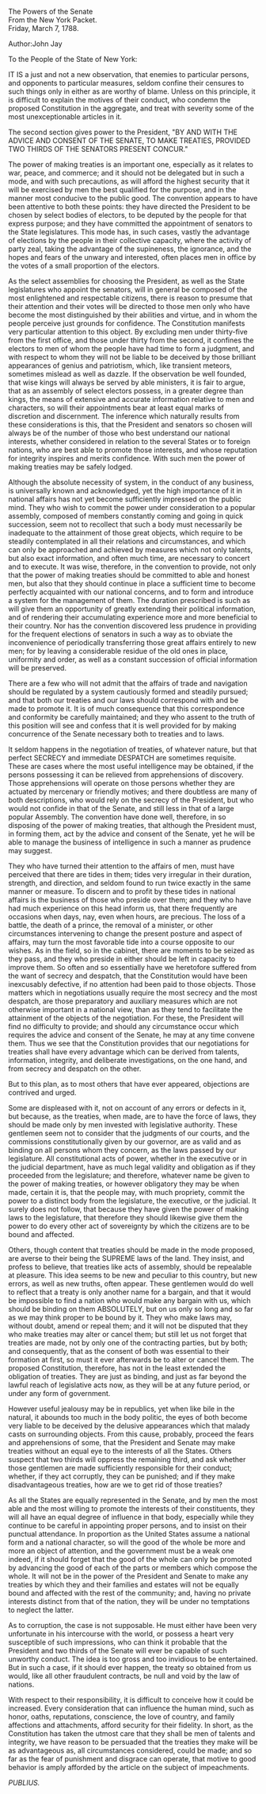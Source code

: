 The Powers of the Senate  
From the New York Packet.  
Friday, March 7, 1788.

Author:John Jay

To the People of the State of New York:

IT IS a just and not a new observation, that enemies to particular persons, and opponents to particular measures, seldom confine their censures to such things only in either as are worthy of blame. Unless on this principle, it is difficult to explain the motives of their conduct, who condemn the proposed Constitution in the aggregate, and treat with severity some of the most unexceptionable articles in it.

The second section gives power to the President, "BY AND WITH THE ADVICE AND CONSENT OF THE SENATE, TO MAKE TREATIES, PROVIDED TWO THIRDS OF THE SENATORS PRESENT CONCUR."

The power of making treaties is an important one, especially as it relates to war, peace, and commerce; and it should not be delegated but in such a mode, and with such precautions, as will afford the highest security that it will be exercised by men the best qualified for the purpose, and in the manner most conducive to the public good. The convention appears to have been attentive to both these points: they have directed the President to be chosen by select bodies of electors, to be deputed by the people for that express purpose; and they have committed the appointment of senators to the State legislatures. This mode has, in such cases, vastly the advantage of elections by the people in their collective capacity, where the activity of party zeal, taking the advantage of the supineness, the ignorance, and the hopes and fears of the unwary and interested, often places men in office by the votes of a small proportion of the electors.

As the select assemblies for choosing the President, as well as the State legislatures who appoint the senators, will in general be composed of the most enlightened and respectable citizens, there is reason to presume that their attention and their votes will be directed to those men only who have become the most distinguished by their abilities and virtue, and in whom the people perceive just grounds for confidence. The Constitution manifests very particular attention to this object. By excluding men under thirty-five from the first office, and those under thirty from the second, it confines the electors to men of whom the people have had time to form a judgment, and with respect to whom they will not be liable to be deceived by those brilliant appearances of genius and patriotism, which, like transient meteors, sometimes mislead as well as dazzle. If the observation be well founded, that wise kings will always be served by able ministers, it is fair to argue, that as an assembly of select electors possess, in a greater degree than kings, the means of extensive and accurate information relative to men and characters, so will their appointments bear at least equal marks of discretion and discernment. The inference which naturally results from these considerations is this, that the President and senators so chosen will always be of the number of those who best understand our national interests, whether considered in relation to the several States or to foreign nations, who are best able to promote those interests, and whose reputation for integrity inspires and merits confidence. With such men the power of making treaties may be safely lodged.

Although the absolute necessity of system, in the conduct of any business, is universally known and acknowledged, yet the high importance of it in national affairs has not yet become sufficiently impressed on the public mind. They who wish to commit the power under consideration to a popular assembly, composed of members constantly coming and going in quick succession, seem not to recollect that such a body must necessarily be inadequate to the attainment of those great objects, which require to be steadily contemplated in all their relations and circumstances, and which can only be approached and achieved by measures which not only talents, but also exact information, and often much time, are necessary to concert and to execute. It was wise, therefore, in the convention to provide, not only that the power of making treaties should be committed to able and honest men, but also that they should continue in place a sufficient time to become perfectly acquainted with our national concerns, and to form and introduce a system for the management of them. The duration prescribed is such as will give them an opportunity of greatly extending their political information, and of rendering their accumulating experience more and more beneficial to their country. Nor has the convention discovered less prudence in providing for the frequent elections of senators in such a way as to obviate the inconvenience of periodically transferring those great affairs entirely to new men; for by leaving a considerable residue of the old ones in place, uniformity and order, as well as a constant succession of official information will be preserved.

There are a few who will not admit that the affairs of trade and navigation should be regulated by a system cautiously formed and steadily pursued; and that both our treaties and our laws should correspond with and be made to promote it. It is of much consequence that this correspondence and conformity be carefully maintained; and they who assent to the truth of this position will see and confess that it is well provided for by making concurrence of the Senate necessary both to treaties and to laws.

It seldom happens in the negotiation of treaties, of whatever nature, but that perfect SECRECY and immediate DESPATCH are sometimes requisite. These are cases where the most useful intelligence may be obtained, if the persons possessing it can be relieved from apprehensions of discovery. Those apprehensions will operate on those persons whether they are actuated by mercenary or friendly motives; and there doubtless are many of both descriptions, who would rely on the secrecy of the President, but who would not confide in that of the Senate, and still less in that of a large popular Assembly. The convention have done well, therefore, in so disposing of the power of making treaties, that although the President must, in forming them, act by the advice and consent of the Senate, yet he will be able to manage the business of intelligence in such a manner as prudence may suggest.

They who have turned their attention to the affairs of men, must have perceived that there are tides in them; tides very irregular in their duration, strength, and direction, and seldom found to run twice exactly in the same manner or measure. To discern and to profit by these tides in national affairs is the business of those who preside over them; and they who have had much experience on this head inform us, that there frequently are occasions when days, nay, even when hours, are precious. The loss of a battle, the death of a prince, the removal of a minister, or other circumstances intervening to change the present posture and aspect of affairs, may turn the most favorable tide into a course opposite to our wishes. As in the field, so in the cabinet, there are moments to be seized as they pass, and they who preside in either should be left in capacity to improve them. So often and so essentially have we heretofore suffered from the want of secrecy and despatch, that the Constitution would have been inexcusably defective, if no attention had been paid to those objects. Those matters which in negotiations usually require the most secrecy and the most despatch, are those preparatory and auxiliary measures which are not otherwise important in a national view, than as they tend to facilitate the attainment of the objects of the negotiation. For these, the President will find no difficulty to provide; and should any circumstance occur which requires the advice and consent of the Senate, he may at any time convene them. Thus we see that the Constitution provides that our negotiations for treaties shall have every advantage which can be derived from talents, information, integrity, and deliberate investigations, on the one hand, and from secrecy and despatch on the other.

But to this plan, as to most others that have ever appeared, objections are contrived and urged.

Some are displeased with it, not on account of any errors or defects in it, but because, as the treaties, when made, are to have the force of laws, they should be made only by men invested with legislative authority. These gentlemen seem not to consider that the judgments of our courts, and the commissions constitutionally given by our governor, are as valid and as binding on all persons whom they concern, as the laws passed by our legislature. All constitutional acts of power, whether in the executive or in the judicial department, have as much legal validity and obligation as if they proceeded from the legislature; and therefore, whatever name be given to the power of making treaties, or however obligatory they may be when made, certain it is, that the people may, with much propriety, commit the power to a distinct body from the legislature, the executive, or the judicial. It surely does not follow, that because they have given the power of making laws to the legislature, that therefore they should likewise give them the power to do every other act of sovereignty by which the citizens are to be bound and affected.

Others, though content that treaties should be made in the mode proposed, are averse to their being the SUPREME laws of the land. They insist, and profess to believe, that treaties like acts of assembly, should be repealable at pleasure. This idea seems to be new and peculiar to this country, but new errors, as well as new truths, often appear. These gentlemen would do well to reflect that a treaty is only another name for a bargain, and that it would be impossible to find a nation who would make any bargain with us, which should be binding on them ABSOLUTELY, but on us only so long and so far as we may think proper to be bound by it. They who make laws may, without doubt, amend or repeal them; and it will not be disputed that they who make treaties may alter or cancel them; but still let us not forget that treaties are made, not by only one of the contracting parties, but by both; and consequently, that as the consent of both was essential to their formation at first, so must it ever afterwards be to alter or cancel them. The proposed Constitution, therefore, has not in the least extended the obligation of treaties. They are just as binding, and just as far beyond the lawful reach of legislative acts now, as they will be at any future period, or under any form of government.

However useful jealousy may be in republics, yet when like bile in the natural, it abounds too much in the body politic, the eyes of both become very liable to be deceived by the delusive appearances which that malady casts on surrounding objects. From this cause, probably, proceed the fears and apprehensions of some, that the President and Senate may make treaties without an equal eye to the interests of all the States. Others suspect that two thirds will oppress the remaining third, and ask whether those gentlemen are made sufficiently responsible for their conduct; whether, if they act corruptly, they can be punished; and if they make disadvantageous treaties, how are we to get rid of those treaties?

As all the States are equally represented in the Senate, and by men the most able and the most willing to promote the interests of their constituents, they will all have an equal degree of influence in that body, especially while they continue to be careful in appointing proper persons, and to insist on their punctual attendance. In proportion as the United States assume a national form and a national character, so will the good of the whole be more and more an object of attention, and the government must be a weak one indeed, if it should forget that the good of the whole can only be promoted by advancing the good of each of the parts or members which compose the whole. It will not be in the power of the President and Senate to make any treaties by which they and their families and estates will not be equally bound and affected with the rest of the community; and, having no private interests distinct from that of the nation, they will be under no temptations to neglect the latter.

As to corruption, the case is not supposable. He must either have been very unfortunate in his intercourse with the world, or possess a heart very susceptible of such impressions, who can think it probable that the President and two thirds of the Senate will ever be capable of such unworthy conduct. The idea is too gross and too invidious to be entertained. But in such a case, if it should ever happen, the treaty so obtained from us would, like all other fraudulent contracts, be null and void by the law of nations.

With respect to their responsibility, it is difficult to conceive how it could be increased. Every consideration that can influence the human mind, such as honor, oaths, reputations, conscience, the love of country, and family affections and attachments, afford security for their fidelity. In short, as the Constitution has taken the utmost care that they shall be men of talents and integrity, we have reason to be persuaded that the treaties they make will be as advantageous as, all circumstances considered, could be made; and so far as the fear of punishment and disgrace can operate, that motive to good behavior is amply afforded by the article on the subject of impeachments.

_PUBLIUS._

